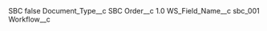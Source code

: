 <?xml version="1.0" encoding="UTF-8"?>
<CustomMetadata xmlns="http://soap.sforce.com/2006/04/metadata" xmlns:xsi="http://www.w3.org/2001/XMLSchema-instance" xmlns:xsd="http://www.w3.org/2001/XMLSchema">
    <label>SBC</label>
    <protected>false</protected>
    <values>
        <field>Document_Type__c</field>
        <value xsi:type="xsd:string">SBC</value>
    </values>
    <values>
        <field>Order__c</field>
        <value xsi:type="xsd:double">1.0</value>
    </values>
    <values>
        <field>WS_Field_Name__c</field>
        <value xsi:type="xsd:string">sbc_001</value>
    </values>
    <values>
        <field>Workflow__c</field>
        <value xsi:nil="true"/>
    </values>
</CustomMetadata>
